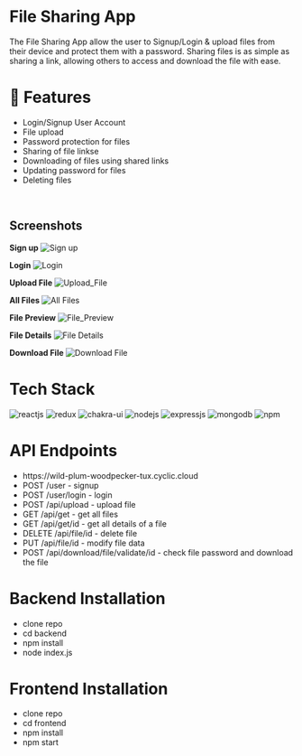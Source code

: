 # File Sharing App

    
<p> The File Sharing App allow the user to Signup/Login & upload files from their device and protect them with a password. Sharing files is as simple as sharing a link, allowing others to access and download the file with ease.

 </p>

<h1> 🚀 Features </h1>
<ul> 
<li> Login/Signup User Account </li>
<li> File upload </li>
<li> Password protection for files </li> 
<li> Sharing of file linkse </li>
<li> Downloading of files using shared links </li> 
<li> Updating password for files </li> 
<li> Deleting files </li> 
</ul>

</br>

## Screenshots
**Sign up**
![Sign up](https://res.cloudinary.com/dfrhy6m3m/image/upload/v1735849543/n1jmmbdshvarzhtmff0j.png)

**Login**
![Login](https://res.cloudinary.com/dfrhy6m3m/image/upload/v1735849529/rqkysncbmwczo5wxx6ii.png)

**Upload File**
![Upload_File](https://res.cloudinary.com/dfrhy6m3m/image/upload/v1735849561/lmsbubqsxbnt12i5fnfb.png)

**All Files**
![All Files](https://res.cloudinary.com/dfrhy6m3m/image/upload/v1735849749/j92evec7ja2ppmdpfmu6.png)

**File Preview**
![File_Preview](https://res.cloudinary.com/dfrhy6m3m/image/upload/v1735849765/coiqkyuyhj16lb8cej8w.png)


**File Details**
![File Details](https://res.cloudinary.com/dfrhy6m3m/image/upload/v1735849605/lvggguzi7ra0sxwdgmko.png)

**Download File**
![Download File](https://res.cloudinary.com/dfrhy6m3m/image/upload/v1735849779/kawr7ryccwjgd14mcf0z.png)


<h1> Tech Stack </h1>
<p>
    <img src="https://img.shields.io/badge/React-20232A?style=for-the-badge&logo=react&logoColor=61DAFB" alt="reactjs" />
    <img src="https://img.shields.io/badge/Redux-593D88?style=for-the-badge&logo=redux&logoColor=white" alt="redux" />
    <img src="https://img.shields.io/badge/Chakra%20UI-3bc7bd?style=for-the-badge&logo=chakraui&logoColor=white" alt="chakra-ui" />
    <img src="https://img.shields.io/badge/Node.js-339933?style=for-the-badge&logo=node.js&logoColor=white" alt="nodejs" />
    <img src="https://img.shields.io/badge/Express.js-1946BE?style=for-the-badge&logo=express&logoColor=white" alt="expressjs" />
    <img src="https://img.shields.io/badge/MongoDB-47A248?style=for-the-badge&logo=mongodb&logoColor=white" alt="mongodb" />
    <img src="https://img.shields.io/badge/npm-CB3837?style=for-the-badge&logo=npm&logoColor=white" alt="npm" />
</p>

<h1> API Endpoints </h1>
<ul> 
<li> https://wild-plum-woodpecker-tux.cyclic.cloud  </li>
<li> POST /user - signup </li>
<li> POST /user/login - login </li>
<li> POST /api/upload - upload file </li>
<li> GET /api/get - get all files </li>
<li> GET /api/get/id - get all details of a file </li>
<li> DELETE /api/file/id - delete file </li>
<li> PUT /api/file/id - modify file data </li>
<li> POST /api/download/file/validate/id - check file password and download the file </li>
</ul>

<h1>  Backend Installation </h1>
<ul> 
<li> clone repo  </li>
<li> cd backend </li>
<li> npm install </li>
<li> node index.js </li>
</ul>

<h1>  Frontend Installation </h1>
<ul> 
<li> clone repo  </li>
<li> cd frontend </li>
<li> npm install </li>
<li> npm start </li>
</ul>

